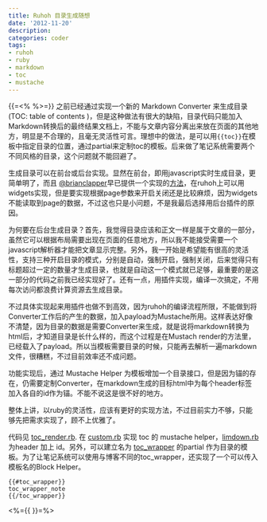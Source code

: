 ```yaml
---
title: Ruhoh 目录生成随想
date: '2012-11-20'
description:
categories: coder
tags:
- ruhoh
- ruby
- markdown
- toc
- mustache
---
```

{{=<% %>=}}
之前已经通过实现一个新的 Markdown Converter 来生成目录(TOC: table of contents )，但是这种做法有很大的缺陷，目录代码只能加入Markdown转换后的最终结果文档上，不能与文章内容分离出来放在页面的其他地方，明显是不合理的，且毫无灵活性可言。理想中的做法，是可以用`{{toc}}`在模板中指定目录的位置，通过partial来定制toc的模板。后来做了笔记系统需要两个不同风格的目录，这个问题就不能回避了。

生成目录可以在前台或后台实现。显然在前台，即用javascript实时生成目录，更简单明了，而且 [@brianclapper][]早已提供一个实现的[方法][]，在ruhoh上可以用widgets实现，但是要实现根据page参数来开启关闭还是比较麻烦，因为widgets不能读取到page的数据，不过这也只是小问题，不是我最后选择用后台插件的原因。

为何要在后台生成目录？首先，我觉得目录应该和正文一样是属于文章的一部分，虽然它可以根据布局需要出现在页面的任意地方，所以我不能接受需要一个javascript解析器才能把文章显示完整。另外，我一开始是希望能有很高的灵活性，支持三种开启目录的模式，分别是自动，强制开启，强制关闭，后来觉得只有标题超过一定的数量才生成目录，也就是自动这一个模式就已足够，最重要的是这一部分的代码之前我已经实现好了。还有一点，用插件实现，编译一次搞定，不用每次访问都浪费计算资源去生成目录。

不过具体实现起来用插件也做不到高效，因为ruhoh的编译流程所限，不能做到将Converter工作后的产生的数据，加入payload为Mustache所用。这样表达好像不清楚，因为目录的数据是需要Converter来生成，就是说将markdown转换为html后，才知道目录是长什么样的，而这个过程是在Mustach render的方法里，已经载入了payload。所以当模板需要目录的时候，只能再去解析一遍markdown文件，很糟糕，不过目前效率还不成问题。

功能实现后，通过 Mustache Helper 为模板增加一个目录接口，但是因为锚的存在，仍需要定制Converter，在markdown生成的目标html中为每个header标签加入各自的id作为锚。不能不说这是很不好的地方。

整体上讲，以ruby的灵活性，应该有更好的实现方法，不过目前实力不够，只能够先把需求实现了，顾不上优雅了。

代码见 [toc_render.rb][]. 在 [custom.rb][] 实现 toc 的 mustache helper，[limdown.rb][] 为header 加上 id。另外，可以建立名为 [toc_wrapper][] 的partial 作为目录的模板。为了让笔记系统可以使用与博客不同的toc_wrapper，还实现了一个可以传入模板名的Block Helper。

    {{#toc_wrapper}}
    toc_wrapper_note
    {{/toc_wrapper}}

[toc_wrapper]: https://github.com/douo/douo.ruhoh.com/blob/master/themes/moon/partials/toc_wrapper.html

[limdown.rb]: https://github.com/douo/douo.ruhoh.com/blob/master/plugins/converters/limdown.rb

[custom.rb]: https://github.com/douo/douo.ruhoh.com/blob/master/plugins/custom.rb

[toc_render.rb]: https://github.com/douo/douo.ruhoh.com/blob/master/plugins/toc_render.rb

<%={{ }}=%>


[方法]: http://brizzled.clapper.org/blog/2012/02/04/generating-a-table-of-contents-in-octopress/

[@brianclapper]: https://twitter.com/#!/brianclapper

